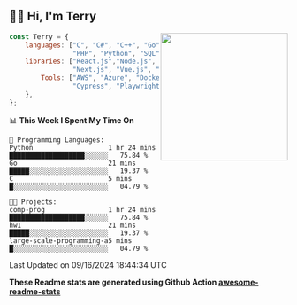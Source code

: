 <h2>👋🏻 Hi, I'm Terry</h2>

<img align='right' src="https://media.giphy.com/media/fkZukR450RQ1qnGaq9/giphy.gif" width="230">

```javascript
const Terry = {
    languages: ["C", "C#", "C++", "Go", "Java", "Javascript",
                "PHP", "Python", "SQL", "Typescript"],
    libraries: ["React.js","Node.js", ".Net", "Express.js",
                "Next.js", "Vue.js", "Astro.js", "CUDA"],
        Tools: ["AWS", "Azure", "Docker🐳", "Git", "Figma",
                "Cypress", "Playwright", "Postman", "Jira"],
    },
};
```
<!--START_SECTION:waka-->
📊 **This Week I Spent My Time On** 

```text
💬 Programming Languages: 
Python                   1 hr 24 mins        ███████████████████░░░░░░   75.84 % 
Go                       21 mins             █████░░░░░░░░░░░░░░░░░░░░   19.37 % 
C                        5 mins              █░░░░░░░░░░░░░░░░░░░░░░░░   04.79 % 

🐱‍💻 Projects: 
comp-prog                1 hr 24 mins        ███████████████████░░░░░░   75.84 % 
hw1                      21 mins             █████░░░░░░░░░░░░░░░░░░░░   19.37 % 
large-scale-programming-a5 mins              █░░░░░░░░░░░░░░░░░░░░░░░░   04.79 % 
```


 Last Updated on 09/16/2024 18:44:34 UTC
<!--END_SECTION:waka-->

**These Readme stats are generated using Github Action [awesome-readme-stats](https://github.com/anmol098/waka-readme-stats)**
